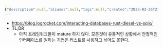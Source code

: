 ```yaml
---
{"description":null,"aliases":null,"tags":null,"created":"2023-03-26T21:18:18","updated":"2023-07-15T21:30:21","title":"Criticism of Rust","dg-publish":true,"permalink":"/docs/Criticism of Rust/","dgPassFrontmatter":true}
---
```


- https://blog.logrocket.com/interacting-databases-rust-diesel-vs-sqlx/
- TL;DR
	- 아직 프레임워크들이 mature 하지 않다. 모든것이 유동적인 상황에서 안정적인 인터페이스를 원하는 기업은 러스트를 사용하고 싶어도 못한다.
